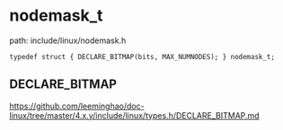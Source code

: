 nodemask_t
========================================

path: include/linux/nodemask.h
```
typedef struct { DECLARE_BITMAP(bits, MAX_NUMNODES); } nodemask_t;
```

DECLARE_BITMAP
----------------------------------------

https://github.com/leeminghao/doc-linux/tree/master/4.x.y/include/linux/types.h/DECLARE_BITMAP.md

